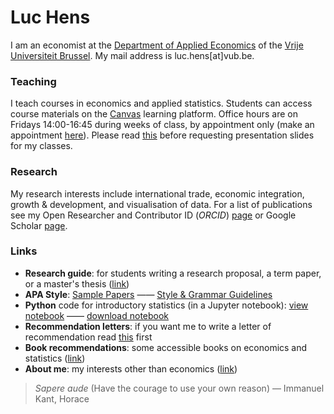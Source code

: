 # Luc Hens

I am an economist at the [Department of Applied Economics](https://www.vub.be/en/about-vub/faculties-institutes-and-campuses/our-faculties/social-sciences-and-solvay-business-school/departments-and-research-groups) of the [Vrije Universiteit Brussel](http://www.vub.ac.be). My mail address is luc.hens[at]vub.be.
<!-- [Department of Applied Economics](http://research.vub.ac.be/applied-economics) -->

### Teaching
I teach courses in economics and applied statistics. Students can access course materials on the [Canvas](https://canvas.vub.be/) learning platform. Office hours are on Fridays 14:00-16:45 during weeks of class, by appointment only (make an appointment [here](https://calendly.com/luc-hens/)). Please read [this](https://www.wired.com/2003/09/ppt2/) before requesting presentation slides for my classes.
        
### Research
My research interests include international trade, economic integration, growth &amp; development, and visualisation of data. For a list of publications see my Open Researcher and Contributor ID (*ORCID*) [page](https://orcid.org/0000-0003-4881-9317) or Google Scholar [page](https://scholar.google.com/citations?user=x_S_UmwAAAAJ&hl=en).

### Links
* **Research guide**: for students writing a research proposal, a term paper, or a master's thesis ([link](guide.html))
* **APA Style**:  [Sample Papers](https://apastyle.apa.org/style-grammar-guidelines/paper-format/sample-papers)  &mdash;&mdash; [Style &amp; Grammar Guidelines](https://apastyle.apa.org/style-grammar-guidelines)
* **Python** code for introductory statistics (in a Jupyter notebook): [view notebook](https://nbviewer.org/github/luc-hens/luc-hens.github.io/blob/main/statistics_i_using_python.ipynb#)  &mdash;&mdash; [download notebook](statistics_i_using_python.ipynb) 
* **Recommendation letters**: if you want me to write a letter of recommendation read [this](recommendation.html) first 
* **Book recommendations**: some accessible books on economics and statistics ([link](book_recommendations.html))
* **About me**: my interests other than economics ([link](about_me.html))

> *Sapere aude* (Have the courage to use your own reason) &mdash; Immanuel Kant, Horace